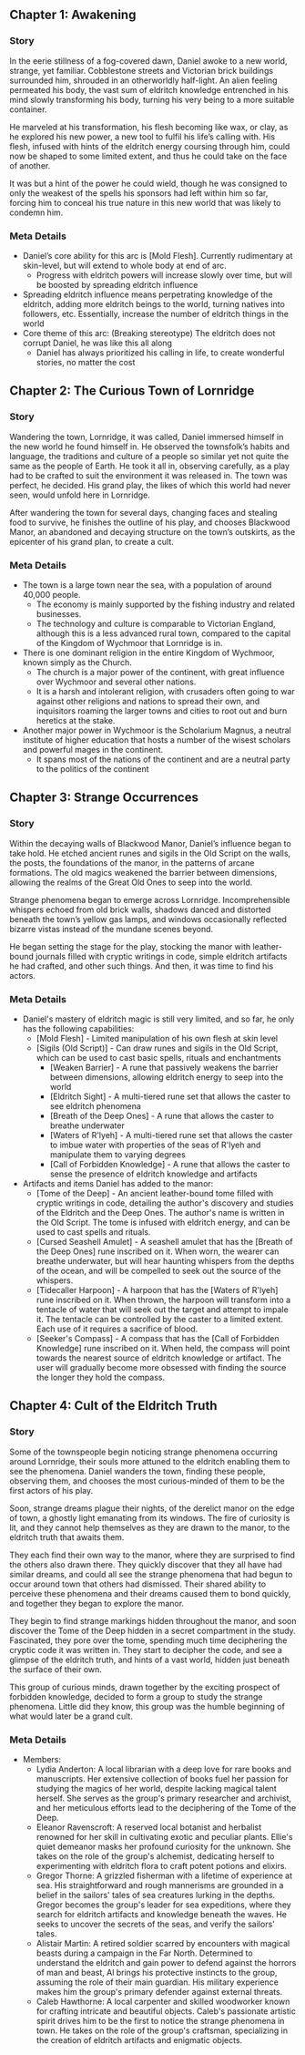## Chapter 1: Awakening

### Story

In the eerie stillness of a fog-covered dawn, Daniel awoke to a new world, strange, yet familiar. Cobblestone streets and Victorian brick buildings surrounded him, shrouded in an otherworldly half-light. An alien feeling permeated his body, the vast sum of eldritch knowledge entrenched in his mind slowly transforming his body, turning his very being to a more suitable container. 

He marveled at his transformation, his flesh becoming like wax, or clay, as he explored his new power, a new tool to fulfil his life’s calling with. His flesh, infused with hints of the eldritch energy coursing through him, could now be shaped to some limited extent, and thus he could take on the face of another. 

It was but a hint of the power he could wield, though he was consigned to only the weakest of the spells his sponsors had left within him so far, forcing him to conceal his true nature in this new world that was likely to condemn him.

### Meta Details

- Daniel’s core ability for this arc is [Mold Flesh]. Currently rudimentary at skin-level, but will extend to whole body at end of arc.
    - Progress with eldritch powers will increase slowly over time, but will be boosted by spreading eldritch influence
- Spreading eldritch influence means perpetrating knowledge of the eldritch, adding more eldritch beings to the world, turning natives into followers, etc. Essentially, increase the number of eldritch things in the world
- Core theme of this arc: (Breaking stereotype) The eldritch does not corrupt Daniel, he was like this all along
    - Daniel has always prioritized his calling in life, to create wonderful stories, no matter the cost

## Chapter 2: The Curious Town of Lornridge

### Story

Wandering the town, Lornridge, it was called, Daniel immersed himself in the new world he found himself in. He observed the townsfolk’s habits and language, the traditions and culture of a people so similar yet not quite the same as the people of Earth. He took it all in, observing carefully, as a play had to be crafted to suit the environment it was released in. The town was perfect, he decided. His grand play, the likes of which this world had never seen, would unfold here in Lornridge.

After wandering the town for several days, changing faces and stealing food to survive, he finishes the outline of his play, and chooses Blackwood Manor, an abandoned and decaying structure on the town’s outskirts, as the epicenter of his grand plan, to create a cult.

### Meta Details

- The town is a large town near the sea, with a population of around 40,000 people.
    - The economy is mainly supported by the fishing industry and related businesses.
    - The technology and culture is comparable to Victorian England, although this is a less advanced rural town, compared to the capital of the Kingdom of Wychmoor that Lornridge is in.
- There is one dominant religion in the entire Kingdom of Wychmoor, known simply as the Church.
    - The church is a major power of the continent, with great influence over Wychmoor and several other nations.
    - It is a harsh and intolerant religion, with crusaders often going to war against other religions and nations to spread their own, and inquisitors roaming the larger towns and cities to root out and burn heretics at the stake.
- Another major power in Wychmoor is the Scholarium Magnus, a neutral institute of higher education that hosts a number of the wisest scholars and powerful mages in the continent.
    - It spans most of the nations of the continent and are a neutral party to the politics of the continent

## Chapter 3: Strange Occurrences

### Story

Within the decaying walls of Blackwood Manor, Daniel’s influence began to take hold. He etched ancient runes and sigils in the Old Script on the walls, the posts, the foundations of the manor, in the patterns of arcane formations. The old magics weakened the barrier between dimensions, allowing the realms of the Great Old Ones to seep into the world.

Strange phenomena began to emerge across Lornridge. Incomprehensible whispers echoed from old brick walls, shadows danced and distorted beneath the town’s yellow gas lamps, and windows occasionally reflected bizarre vistas instead of the mundane scenes beyond.

He began setting the stage for the play, stocking the manor with leather-bound journals filled with cryptic writings in code, simple eldritch artifacts he had crafted, and other such things. And then, it was time to find his actors.

### Meta Details

- Daniel's mastery of eldritch magic is still very limited, and so far, he only has the following capabilities:
  - [Mold Flesh] - Limited manipulation of his own flesh at skin level
  - [Sigils (Old Script)] - Can draw runes and sigils in the Old Script, which can be used to cast basic spells, rituals and enchantments
    - [Weaken Barrier] - A rune that passively weakens the barrier between dimensions, allowing eldritch energy to seep into the world
    - [Eldritch Sight] - A multi-tiered rune set that allows the caster to see eldritch phenomena
    - [Breath of the Deep Ones] - A rune that allows the caster to breathe underwater
    - [Waters of R'lyeh] - A multi-tiered rune set that allows the caster to imbue water with properties of the seas of R'lyeh and manipulate them to varying degrees
    - [Call of Forbidden Knowledge] - A rune that allows the caster to sense the presence of eldritch knowledge and artifacts
- Artifacts and items Daniel has added to the manor:
  - [Tome of the Deep] - An ancient leather-bound tome filled with cryptic writings in code, detailing the author's discovery and studies of the Eldritch and the Deep Ones. The author's name is written in the Old Script. The tome is infused with eldritch energy, and can be used to cast spells and rituals.
  - [Cursed Seashell Amulet] - A seashell amulet that has the [Breath of the Deep Ones] rune inscribed on it. When worn, the wearer can breathe underwater, but will hear haunting whispers from the depths of the ocean, and will be compelled to seek out the source of the whispers.
  - [Tidecaller Harpoon] - A harpoon that has the [Waters of R'lyeh] rune inscribed on it. When thrown, the harpoon will transform into a tentacle of water that will seek out the target and attempt to impale it. The tentacle can be controlled by the caster to a limited extent. Each use of it requires a sacrifice of blood.
  - [Seeker's Compass] - A compass that has the [Call of Forbidden Knowledge] rune inscribed on it. When held, the compass will point towards the nearest source of eldritch knowledge or artifact. The user will gradually become more obsessed with finding the source the longer they hold the compass.

## Chapter 4: Cult of the Eldritch Truth

### Story

Some of the townspeople begin noticing strange phenomena occurring around Lornridge, their souls more attuned to the eldritch enabling them to see the phenomena. Daniel wanders the town, finding these people, observing them, and chooses the most curious-minded of them to be the first actors of his play. 

Soon, strange dreams plague their nights, of the derelict manor on the edge of town, a ghostly light emanating from its windows. The fire of curiosity is lit, and they cannot help themselves as they are drawn to the manor, to the eldritch truth that awaits them.

They each find their own way to the manor, where they are surprised to find the others also drawn there. They quickly discover that they all have had similar dreams, and could all see the strange phenomena that had begun to occur around town that others had dismissed. Their shared ability to perceive these phenomena and their dreams caused them to bond quickly, and together they began to explore the manor. 

They begin to find strange markings hidden throughout the manor, and soon discover the Tome of the Deep hidden in a secret compartment in the study. Fascinated, they pore over the tome, spending much time deciphering the cryptic code it was written in. They start to decipher the code, and see a glimpse of the eldritch truth, and hints of a vast world, hidden just beneath the surface of their own. 

This group of curious minds, drawn together by the exciting prospect of forbidden knowledge, decided to form a group to study the strange phenomena. Little did they know, this group was the humble beginning of what would later be a grand cult. 

### Meta Details

- Members:
  - Lydia Anderton: A local librarian with a deep love for rare books and manuscripts. Her extensive collection of books fuel her passion for studying the magics of her world, despite lacking magical talent herself. She serves as the group's primary researcher and archivist, and her meticulous efforts lead to the deciphering of the Tome of the Deep.
  - Eleanor Ravenscroft: A reserved local botanist and herbalist renowned for her skill in cultivating exotic and peculiar plants. Ellie's quiet demeanor masks her profound curiosity for the unknown. She takes on the role of the group's alchemist, dedicating herself to experimenting with eldritch flora to craft potent potions and elixirs.
  - Gregor Thorne: A grizzled fisherman with a lifetime of experience at sea. His straightforward and rough mannerisms are grounded in a belief in the sailors' tales of sea creatures lurking in the depths. Gregor becomes the group's leader for sea expeditions, where they search for eldritch artifacts and knowledge beneath the waves. He seeks to uncover the secrets of the seas, and verify the sailors' tales.
  - Alistair Martin: A retired soldier scarred by encounters with magical beasts during a campaign in the Far North. Determined to understand the eldritch and gain power to defend against the horrors of man and beast, Al brings his protective instincts to the group, assuming the role of their main guardian. His military experience makes him the group's primary defender against external threats.
  - Caleb Hawthorne: A local carpenter and skilled woodworker known for crafting intricate and beautiful objects. Caleb's passionate artistic spirit drives him to be the first to notice the strange phenomena in town. He takes on the role of the group's craftsman, specializing in the creation of eldritch artifacts and enigmatic objects.